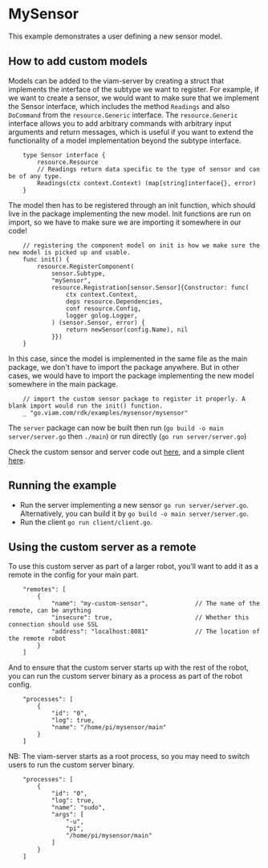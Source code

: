 # MySensor

This example demonstrates a user defining a new sensor model.


## How to add custom models

Models can be added to the viam-server by creating a struct that implements the interface of the subtype we want to register.
For example, if we want to create a sensor, we would want to make sure that we implement the Sensor interface, which includes the method `Readings` and also `DoCommand` from the `resource.Generic` interface.
The `resource.Generic` interface allows you to add arbitrary commands with arbitrary input arguments and return messages, which is useful if you want to extend the functionality of a model implementation beyond the subtype interface.

```
    type Sensor interface {
        resource.Resource
        // Readings return data specific to the type of sensor and can be of any type.
        Readings(ctx context.Context) (map[string]interface{}, error)
    }
```


The model then has to be registered through an init function, which should live in the package implementing the new model.
Init functions are run on import, so we have to make sure we are importing it somewhere in our code!

```
    // registering the component model on init is how we make sure the new model is picked up and usable.
    func init() {
        resource.RegisterComponent(
            sensor.Subtype,
            "mySensor",
            resource.Registration[sensor.Sensor]{Constructor: func(
                ctx context.Context,
                deps resource.Dependencies,
                conf resource.Config,
                logger golog.Logger,
            ) (sensor.Sensor, error) {
                return newSensor(config.Name), nil
            }})
    }
```

In this case, since the model is implemented in the same file as the main package, we don't have to import the package anywhere.
But in other cases, we would have to import the package implementing the new model somewhere in the main package.
```
	// import the custom sensor package to register it properly. A blank import would run the init() function.
	_ "go.viam.com/rdk/examples/mysensor/mysensor"
```

The `server` package can now be built then run (`go build -o main server/server.go` then `./main`) or run directly (`go run server/server.go`)

Check the custom sensor and server code out [here](https://github.com/viamrobotics/rdk/blob/main/examples/mysensor/server/server.go), and a simple client [here](https://github.com/viamrobotics/rdk/blob/main/examples/mysensor/client/client.go).

## Running the example

* Run the server implementing a new sensor `go run server/server.go`. Alternatively, you can build it by `go build -o main server/server.go`.
* Run the client `go run client/client.go`.

## Using the custom server as a remote

To use this custom server as part of a larger robot, you’ll want to add it as a remote in the config for your main part.

```
    "remotes": [
        {
            "name": "my-custom-sensor",             // The name of the remote, can be anything
            "insecure": true,                       // Whether this connection should use SSL
            "address": "localhost:8081"             // The location of the remote robot
        }
    ]
```

And to ensure that the custom server starts up with the rest of the robot, you can run the custom server binary as a process as part of the robot config.

```
    "processes": [
        {
            "id": "0",
            "log": true,
            "name": "/home/pi/mysensor/main"
        }
    ]
```

NB: The viam-server starts as a root process, so you may need to switch users to run the custom server binary.

```
    "processes": [
        {
            "id": "0",
            "log": true,
            "name": "sudo",
            "args": [
                "-u",
                "pi",
                "/home/pi/mysensor/main"
            ]
        }
    ]
```
